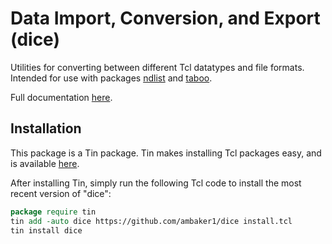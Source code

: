 # Data Import, Conversion, and Export (dice)
Utilities for converting between different Tcl datatypes and file formats.
Intended for use with packages [ndlist](https://github.com/ambaker1/ndlist) and [taboo](https://github.com/ambaker1/taboo).

Full documentation [here](https://raw.githubusercontent.com/ambaker1/dice/main/doc/dice.pdf).

## Installation
This package is a Tin package. 
Tin makes installing Tcl packages easy, and is available [here](https://github.com/ambaker1/Tin).

After installing Tin, simply run the following Tcl code to install the most recent version of "dice":
```tcl
package require tin
tin add -auto dice https://github.com/ambaker1/dice install.tcl
tin install dice
```
